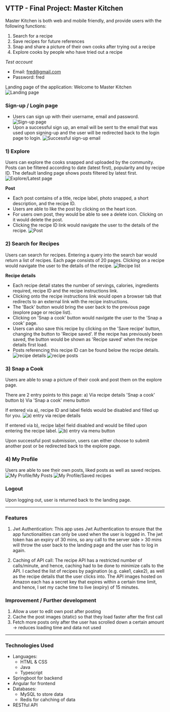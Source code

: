 ## VTTP - Final Project: Master Kitchen

Master Kitchen is both web and mobile friendly, and provide users with the following functions:
1) Search for a recipe
2) Save recipes for future references
3) Snap and share a picture of their own cooks after trying out a recipe
4) Explore cooks by people who have tried out a recipe

*Test account*
- Email: fred@gmail.com
- Password: fred

Landing page of the application: Welcome to Master Kitchen
![Landing page](/FPServer/src/main/resources/static/LandingPage.png)

### Sign-up / Login page
* Users can sign up with their username, email and password.
  ![Sign-up page](/FPServer/src/main/resources/static/SignUp.png)
* Upon a successful sign up, an email will be sent to the email that was used upon signing-up and the user will be redirected back to the login page to login.
  ![Successful sign-up email](/FPServer/src/main/resources/static/SuccessSignUpEmail.png)

### 1) Explore
Users can explore the cooks snapped and uploaded by the community. Posts can be filtered according to date (latest first), popularity and by recipe ID. The default landing page shows posts filtered by latest first.
![Explore/Latest page](/FPServer/src/main/resources/static/LatestPage.png)

**Post**
* Each post contains of a title, recipe label, photo snapped, a short description, and the recipe ID. 
* Users are able to like the post by clicking on the heart icon.
* For users own post, they would be able to see a delete icon. Clicking on it would delete the post.
* Clicking the recipe ID link would navigate the user to the details of the recipe.
![Post](/FPServer/src/main/resources/static/Post.png)

### 2) Search for Recipes
Users can search for recipes. Entering a query into the search bar would return a list of recipes. Each page consists of 20 pages. Clicking on a recipe would navigate the user to the details of the recipe.
![Recipe list](/FPServer/src/main/resources/static/SearchRecipes.png)

**Recipe details**
* Each recipe detail states the number of servings, calories, ingredients required, recipe ID and the recipe instructions link.
* Clicking onto the recipe instructions link would open a browser tab that redirects to an external link with the recipe instructions.
* The 'Back' button would bring the user back to the previous page (explore page or recipe list).
* Clicking on 'Snap a cook' button would navigate the user to the 'Snap a cook' page.
* Users can also save this recipe by clicking on the 'Save recipe' button, changing the button to 'Recipe saved'. If the recipe has previously been saved, the button would be shown as 'Recipe saved' when the recipe details first load.
* Posts referencing this recipe ID can be found below the recipe details.
![recipe details](/FPServer/src/main/resources/static/RecipeDetails.png)
![recipe posts](/FPServer/src/main/resources/static/RecipeDetailsPost.png)

### 3) Snap a Cook
Users are able to snap a picture of their cook and post them on the explore page. 

There are 2 entry points to this page:
a) Via recipe details 'Snap a cook' button
b) Via 'Snap a cook' menu button

If entered via a), recipe ID and label fields would be disabled and filled up for you.
![a) entry via recipe details](/FPServer/src/main/resources/static/SearchDetails.png)

If entered via b), recipe label field disabled and would be filled upon entering the recipe label.
![b) entry via menu button](/FPServer/src/main/resources/static/SearchMenuTab.png)

Upon successful post submission, users can either choose to submit another post or be redirected back to the explore page.

### 4) My Profile
Users are able to see their own posts, liked posts as well as saved recipes.
![My Profile/My Posts](/FPServer/src/main/resources/static/ProfileMyPosts.png)
![My Profile/Saved recipes](/FPServer/src/main/resources/static/SavedRecipes.png)

### Logout
Upon logging out, user is returned back to the landing page.

---

### Features
1) Jwt Authentication: 
This app uses Jwt Authentication to ensure that the app functionalities can only be used when the user is logged in. The jwt token has an expiry of 30 mins, so any call to the server side > 30 mins will throw the user back to the landing page and the user has to log in again. 

2) Caching of API call: 
The recipe API has a restricted number of calls/minute, and hence, caching had to be done to minimize calls to the API. I cached the list of recipes by pagination (e.g. cake1, cake2), as well as the recipe details that the user clicks into. The API images hosted on Amazon each has a secret key that expires within a certain time limit, and hence, I set my cache time to live (expiry) of 15 minutes.

### Improvement / Further development
1) Allow a user to edit own post after posting
2) Cache the post images (static) so that they load faster after the first call
3) Fetch more posts only after the user has scrolled down a certain amount -> reduces loading time and data not used

---

### Technologies Used
* Languages: 
  - HTML & CSS
  - Java
  - Typescript
* Springboot for backend
* Angular for frontend
* Databases:
  - MySQL to store data
  - Redis for cahching of data
* RESTful API
